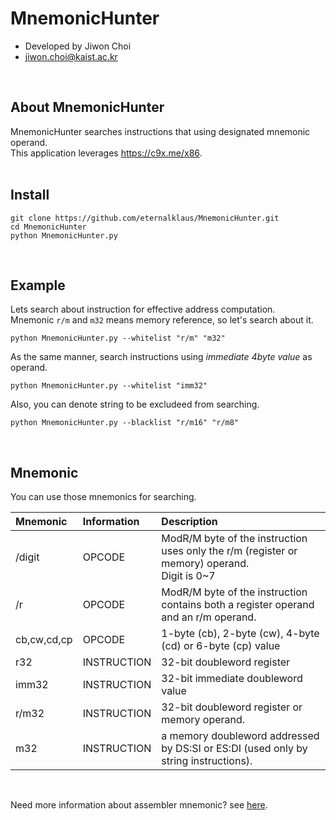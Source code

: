 # MnemonicHunter
- Developed by Jiwon Choi 
- jiwon.choi@kaist.ac.kr
<br>  

## About MnemonicHunter
MnemonicHunter searches instructions that using designated mnemonic operand.  
This application leverages https://c9x.me/x86.  
<br>  

## Install

    git clone https://github.com/eternalklaus/MnemonicHunter.git
    cd MnemonicHunter
    python MnemonicHunter.py
<br>  

## Example
Lets search about instruction for effective address computation.  
Mnemonic `r/m` and `m32` means memory reference, so let's search about it.   

    python MnemonicHunter.py --whitelist "r/m" "m32"

As the same manner, search instructions using *immediate 4byte value* as operand.

    python MnemonicHunter.py --whitelist "imm32"

Also, you can denote string to be excludeed from searching. 

    python MnemonicHunter.py --blacklist "r/m16" "r/m8"
<br>  

## Mnemonic
You can use those mnemonics for searching. 

| Mnemonic | Information | Description |
|:--------|:--------|:--------|
| /digit | OPCODE | ModR/M byte of the instruction uses only the r/m (register or memory) operand. <br> Digit is 0~7 |
| /r | OPCODE | ModR/M byte of the instruction contains both a register operand and an r/m operand. |
| cb,cw,cd,cp | OPCODE | 1-byte (cb), 2-byte (cw), 4-byte (cd) or 6-byte (cp) value |
| r32 | INSTRUCTION | 32-bit doubleword register |
| imm32 | INSTRUCTION | 32-bit immediate doubleword value |
| r/m32 | INSTRUCTION | 32-bit doubleword register or memory operand. |
| m32 | INSTRUCTION | a memory doubleword addressed by DS:SI or ES:DI (used only by string instructions).  |

<br>  

Need more information about assembler mnemonic? see [here](http://www.uobabylon.edu.iq/uobColeges/ad_downloads/6_2708_780.pdf).
